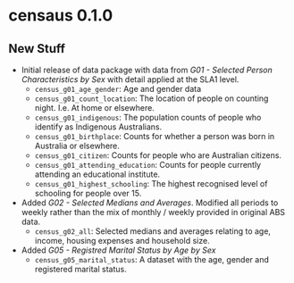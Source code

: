 # censaus 0.1.0

## New Stuff

* Initial release of data package with data from _G01 - Selected Person Characteristics by Sex_ with detail applied at the SLA1 level.
    * `census_g01_age_gender`: Age and gender data
    * `census_g01_count_location`: The location of people on counting night. I.e. At home or elsewhere.
    * `census_g01_indigenous`: The population counts of people who identify as Indigenous Australians.
    * `census_g01_birthplace`: Counts for whether a person was born in Australia or elsewhere.
    * `census_g01_citizen`: Counts for people who are Australian citizens.
    * `census_g01_attending_education`: Counts for people currently attending an educational institute.
    * `census_g01_highest_schooling`: The highest recognised level of schooling for people over 15.
* Added _G02 - Selected Medians and Averages_. Modified all periods to weekly rather than the mix of monthly / weekly provided in original ABS data.
    * `census_g02_all`: Selected medians and averages relating to age, income, housing expenses and household size.
* Added _G05 - Registred Marital Status by Age by Sex_
    * `census_g05_marital_status`: A dataset with the age, gender and registered marital status.
